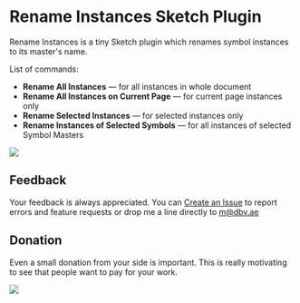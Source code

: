 # Rename Instances Sketch Plugin

Rename Instances is a tiny Sketch plugin which renames symbol instances to its master's name.

List of commands:

* **Rename All Instances** — for all instances in whole document
* **Rename All Instances on Current Page** — for current page instances only
* **Rename Selected Instances** — for selected instances only
* **Rename Instances of Selected Symbols** — for all instances of selected Symbol Masters 

![](http://i.dbv.ae/hMhM/2016-09-04%2022_45_51.gif)

## Feedback
Your feedback is always appreciated. You can [Create an Issue](https://github.com/exevil/sketch-grid-master/issues/new) to report errors and feature requests or drop me a line directly to [m@dbv.ae](mailto:m@dbv.ae?Subject=Sketch%20Grid%20Master%20Feedback)

## Donation
Even a small donation from your side is important. This is really motivating to see that people want to pay for your work.

[![](https://www.paypalobjects.com/en_GB/i/btn/btn_donate_LG.gif)](https://www.paypal.com/cgi-bin/webscr?cmd=_donations&business=evil%2emrfix%40gmail%2ecom&lc=GB&item_name=Sketch%20Plugin%20Donation&item_number=sketch%2dplugin&currency_code=USD&bn=PP%2dDonationsBF%3abtn_donate_LG%2egif%3aNonHosted)
